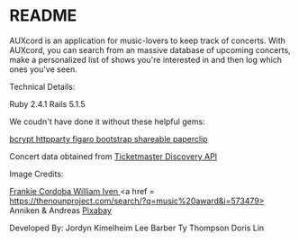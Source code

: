 # README

AUXcord is an application for music-lovers to keep track of concerts. With AUXcord, you can search from an massive database of upcoming concerts, make a personalized list of shows you're interested in and then log which ones you've seen.


Technical Details:

Ruby 2.4.1
Rails 5.1.5

We coudn't have done it without these helpful gems:

<a href = https://rubygems.org/gems/bcrypt> bcrypt </a>
<a href = https://github.com/jnunemaker/httparty> httpparty </a>
<a href = https://github.com/laserlemon/figaro> figaro </a>
<a href = https://github.com/twbs/bootstrap-rubygem> bootstrap </a>
<a href = https://github.com/hermango/shareable> shareable </a>
<a href = https://github.com/thoughtbot/paperclip> paperclip </a>


Concert data obtained from <a href = https://developer.ticketmaster.com/products-and-docs/apis/getting-started/ > Ticketmaster Discovery API </a>


Image Credits:

<a href = https://unsplash.com/photos/bVJWdnwniyQ> Frankie Cordoba </a>
<a href = https://unsplash.com/photos/YtQAhNbqa2o> William Iven </a>
<a href = https://thenounproject.com/search/?q=music%20award&i=573479> Anniken & Andreas </a>
<a href = https://pixabay.com> Pixabay </a>


Developed By:
Jordyn Kimelheim
Lee Barber
Ty Thompson
Doris Lin
